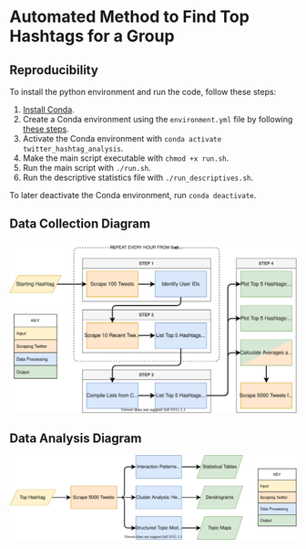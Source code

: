# Automated Method to Find Top Hashtags for a Group

## Reproducibility

To install the python environment and run the code, follow these steps:

1. [Install Conda](https://conda.io/projects/conda/en/latest/user-guide/install/index.html).
2. Create a Conda environment using the `environment.yml` file by following [these steps](https://conda.io/projects/conda/en/latest/user-guide/tasks/manage-environments.html#creating-an-environment-from-an-environment-yml-file).
3. Activate the Conda environment with `conda activate twitter_hashtag_analysis`.
4. Make the main script executable with `chmod +x run.sh`.
5. Run the main script with `./run.sh`.
6. Run the descriptive statistics file with `./run_descriptives.sh`.

To later deactivate the Conda environment, run `conda deactivate`.

## Data Collection Diagram
![Process Diagram](auotmation_diagram.drawio.svg)

## Data Analysis Diagram
![Data Analysis Diagram](data_analysis_diagram(2).drawio.svg)

